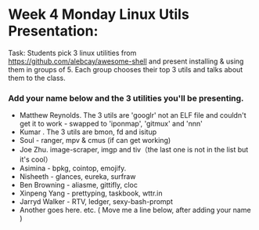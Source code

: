 # Week 4 Monday Linux Utils Presentation:

Task: Students pick 3 linux utilities from https://github.com/alebcay/awesome-shell and present installing & using them in groups of 5.
Each group chooses their top 3 utils and talks about them to the class. 

### Add your name below and the 3 utilities you'll be presenting.

* Matthew Reynolds. The 3 utils are 'googlr' not an ELF file and couldn't get it to work - swapped to 'iponmap', 'gitmux' and 'nnn'
* Kumar . The 3 utils are bmon, fd and isitup
* Soul - ranger, mpv & cmus (if can get working)
* Joe Zhu. image-scraper, imgp and tiv（the last one is not in the list but it's cool）
* Asimina - bpkg, cointop, emojify.
* Nisheeth - glances, eureka, surfraw
* Ben Browning - aliasme, gittifly, cloc
* Xinpeng Yang - prettyping, taskbook, wttr.in
* Jarryd Walker - RTV, ledger, sexy-bash-prompt
* Another goes here. etc. ( Move me a line below, after adding your name )
